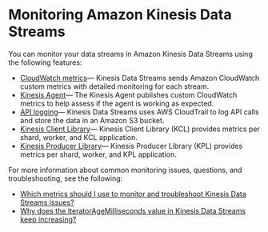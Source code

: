 # Monitoring Amazon Kinesis Data Streams<a name="monitoring"></a>

You can monitor your data streams in Amazon Kinesis Data Streams using the following features:
+ [CloudWatch metrics](monitoring-with-cloudwatch.md)— Kinesis Data Streams sends Amazon CloudWatch custom metrics with detailed monitoring for each stream\.
+ [Kinesis Agent](agent-health.md)— The Kinesis Agent publishes custom CloudWatch metrics to help assess if the agent is working as expected\.
+ [API logging](logging-using-cloudtrail.md)— Kinesis Data Streams uses AWS CloudTrail to log API calls and store the data in an Amazon S3 bucket\.
+ [Kinesis Client Library](monitoring-with-kcl.md)— Kinesis Client Library \(KCL\) provides metrics per shard, worker, and KCL application\.
+ [Kinesis Producer Library](monitoring-with-kpl.md)— Kinesis Producer Library \(KPL\) provides metrics per shard, worker, and KPL application\.

For more information about common monitoring issues, questions, and troubleshooting, see the following:
+  [Which metrics should I use to monitor and troubleshoot Kinesis Data Streams issues?](https://aws.amazon.com/premiumsupport/knowledge-center/kinesis-data-streams-troubleshoot/)
+ [Why does the IteratorAgeMilliseconds value in Kinesis Data Streams keep increasing?](https://aws.amazon.com/premiumsupport/knowledge-center/kinesis-data-streams-iteratorage-metric/)